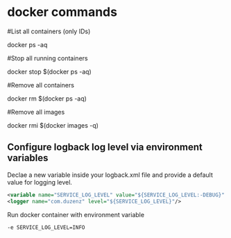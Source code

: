 # docker commands

#List all containers (only IDs)

docker ps -aq

#Stop all running containers

docker stop $(docker ps -aq)

#Remove all containers

docker rm $(docker ps -aq)

#Remove all images

docker rmi $(docker images -q)

## **Configure logback log level via environment variables**

Declae a new variable inside your logback.xml file and provide a default value for logging level.

```xml
<variable name="SERVICE_LOG_LEVEL" value="${SERVICE_LOG_LEVEL:-DEBUG}" />
<logger name="com.duzenz" level="${SERVICE_LOG_LEVEL}"/>
```

Run docker container with environment variable

```-e SERVICE_LOG_LEVEL=INFO ```
